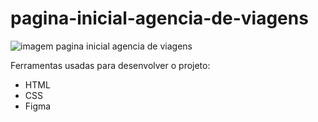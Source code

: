 # pagina-inicial-agencia-de-viagens

![imagem pagina inicial agencia de viagens](https://user-images.githubusercontent.com/122229697/216775710-32c3cfc5-8e8a-420f-9af4-8428bbc9e85c.png)

Ferramentas usadas para desenvolver o projeto:
- HTML
- CSS
- Figma
